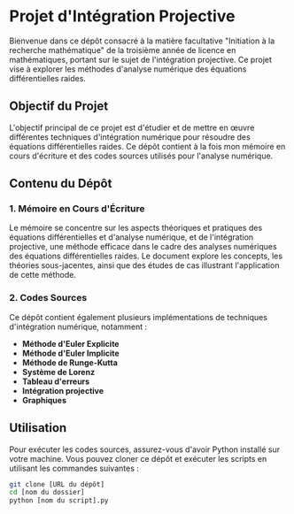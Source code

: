 # Projet d'Intégration Projective

Bienvenue dans ce dépôt consacré à la matière facultative "Initiation à la recherche mathématique" de la troisième année de licence en mathématiques, portant sur le sujet de l'intégration projective. Ce projet vise à explorer les méthodes d'analyse numérique des équations différentielles raides.

## Objectif du Projet

L'objectif principal de ce projet est d'étudier et de mettre en œuvre différentes techniques d'intégration numérique pour résoudre des équations différentielles raides. Ce dépôt contient à la fois mon mémoire en cours d'écriture et des codes sources utilisés pour l'analyse numérique.

## Contenu du Dépôt

### 1. Mémoire en Cours d'Écriture

Le mémoire se concentre sur les aspects théoriques et pratiques des équations différentielles et d'analyse numérique, et de l'intégration projective, une méthode efficace dans le cadre des analyses numériques des équations différentielles raides. Le document explore les concepts, les théories sous-jacentes, ainsi que des études de cas illustrant l'application de cette méthode.

### 2. Codes Sources

Ce dépôt contient également plusieurs implémentations de techniques d'intégration numérique, notamment :

- **Méthode d'Euler Explicite** 
- **Méthode d'Euler Implicite** 
- **Méthode de Runge-Kutta**
- **Système de Lorenz** 
- **Tableau d'erreurs**
- **Intégration projective**
- **Graphiques**

## Utilisation

Pour exécuter les codes sources, assurez-vous d'avoir Python installé sur votre machine. Vous pouvez cloner ce dépôt et exécuter les scripts en utilisant les commandes suivantes :

```bash
git clone [URL du dépôt]
cd [nom du dossier]
python [nom du script].py
